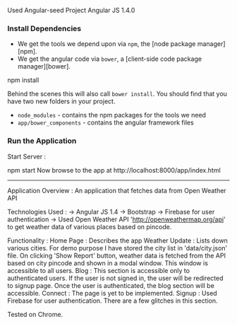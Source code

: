 
Used Angular-seed Project
Angular JS 1.4.0

### Install Dependencies
* We get the tools we depend upon via `npm`, the [node package manager][npm].
* We get the angular code via `bower`, a [client-side code package manager][bower].

npm install

Behind the scenes this will also call `bower install`.  You should find that you have two new
folders in your project.

* `node_modules` - contains the npm packages for the tools we need
* `app/bower_components` - contains the angular framework files


### Run the Application
Start Server : 

npm start
Now browse to the app at http://localhost:8000/app/index.html

------------------------------------------------------------------------------------------------
Application Overview : An application that fetches data from Open Weather API

Technologies Used :
-> Angular JS 1.4
-> Bootstrap
-> Firebase for user authentication
-> Used Open Weather API 'http://openweathermap.org/api' to get weather data of various places based on pincode.

Functionality :
Home Page : Describes the app
Weather Update : Lists down various cities. For demo purpose I have stored the city list in 'data/city.json' file. On clicking 'Show Report' button, weather data is fetched from the API based on city pincode and shown in a modal window. This window is accessible to all users.
Blog : This section is accessible only to authenticated users. If the user is not signed in, the user will be redirected to signup page. Once the user is authenticated, the blog section will be accessible.
Connect : The page is yet to be implemented.
Signup : Used Firebase for user authentication. There are a few glitches in this section.

Tested on Chrome.

